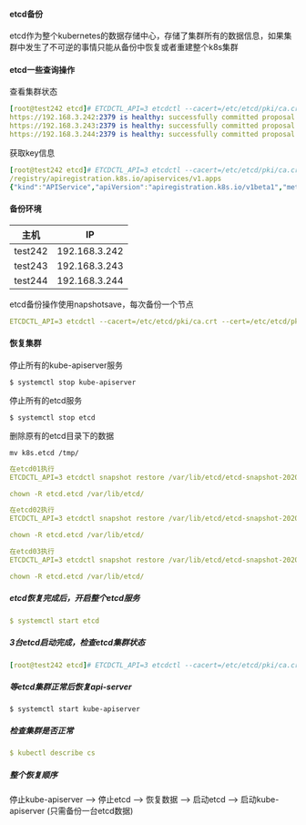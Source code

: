 #### etcd备份

etcd作为整个kubernetes的数据存储中心，存储了集群所有的数据信息，如果集群中发生了不可逆的事情只能从备份中恢复或者重建整个k8s集群



#### etcd一些查询操作

查看集群状态

```yaml
[root@test242 etcd]# ETCDCTL_API=3 etcdctl --cacert=/etc/etcd/pki/ca.crt --cert=/etc/etcd/pki/peer.crt --key=/etc/etcd/pki/peer.key --endpoints=https://192.168.3.242:2379,https://192.168.3.243:2379,https://192.168.3.244:2379 endpoint health
https://192.168.3.242:2379 is healthy: successfully committed proposal: took = 2.665491ms
https://192.168.3.243:2379 is healthy: successfully committed proposal: took = 2.363018ms
https://192.168.3.244:2379 is healthy: successfully committed proposal: took = 3.243417ms
```

获取key信息

```yaml
[root@test242 etcd]# ETCDCTL_API=3 etcdctl --cacert=/etc/etcd/pki/ca.crt --cert=/etc/etcd/pki/peer.crt --key=/etc/etcd/pki/peer.key --endpoints=https://192.168.3.242:2379,https://192.168.3.243:2379,https://192.168.3.244:2379 get /registry/apiregistration.k8s.io/apiservices/v1.apps 
/registry/apiregistration.k8s.io/apiservices/v1.apps
{"kind":"APIService","apiVersion":"apiregistration.k8s.io/v1beta1","metadata":{"name":"v1.apps","uid":"e10c7f50-49cc-11ea-a47a-0050569c4cad","creationTimestamp":"2020-02-07T17:11:28Z","labels":{"kube-aggregator.kubernetes.io/automanaged":"onstart"}},"spec":{"service":null,"group":"apps","version":"v1","groupPriorityMinimum":17800,"versionPriority":15},"status":{"conditions":[{"type":"Available","status":"True","lastTransitionTime":"2020-02-07T17:11:28Z","reason":"Local","message":"Local APIServices are always available"}]}}
```



#### 备份环境

| 主机    | IP            |
| ------- | ------------- |
| test242 | 192.168.3.242 |
| test243 | 192.168.3.243 |
| test244 | 192.168.3.244 |

etcd备份操作使用napshotsave，每次备份一个节点

```yaml
ETCDCTL_API=3 etcdctl --cacert=/etc/etcd/pki/ca.crt --cert=/etc/etcd/pki/peer.crt --key=/etc/etcd/pki/peer.key --endpoints=https://192.168.3.242:2379,https://192.168.3.243:2379,https://192.168.3.244:2379 snapshot save /data/etcd/etcd-snapshot-`date +%Y%m%d`.db
```



#### 恢复集群

停止所有的kube-apiserver服务

```
$ systemctl stop kube-apiserver
```



停止所有的etcd服务

```
$ systemctl stop etcd
```



删除原有的etcd目录下的数据

```
mv k8s.etcd /tmp/
```



```yaml
在etcd01执行
ETCDCTL_API=3 etcdctl snapshot restore /var/lib/etcd/etcd-snapshot-20200218.db   --name etcd01   --initial-cluster "etcd01=https://192.168.3.242:2380,etcd02=https://192.168.3.243:2380,etcd03=https://192.168.3.244:2380"   --initial-cluster-token etcd-cluster   --initial-advertise-peer-urls https://192.168.3.242:2380 --data-dir=/var/lib/etcd/k8s.etcd

chown -R etcd.etcd /var/lib/etcd/

在etcd02执行
ETCDCTL_API=3 etcdctl snapshot restore /var/lib/etcd/etcd-snapshot-20200218.db   --name etcd02   --initial-cluster "etcd01=https://192.168.3.242:2380,etcd02=https://192.168.3.243:2380,etcd03=https://192.168.3.244:2380"   --initial-cluster-token etcd-cluster   --initial-advertise-peer-urls https://192.168.3.243:2380 --data-dir=/var/lib/etcd/k8s.etcd

chown -R etcd.etcd /var/lib/etcd/

在etcd03执行
ETCDCTL_API=3 etcdctl snapshot restore /var/lib/etcd/etcd-snapshot-20200218.db   --name etcd03   --initial-cluster "etcd01=https://192.168.3.242:2380,etcd02=https://192.168.3.243:2380,etcd03=https://192.168.3.244:2380"   --initial-cluster-token etcd-cluster   --initial-advertise-peer-urls https://192.168.3.244:2380 --data-dir=/var/lib/etcd/k8s.etcd

chown -R etcd.etcd /var/lib/etcd/

```



##### etcd恢复完成后，开启整个etcd服务

```yaml
$ systemctl start etcd
```



#####  3台etcd启动完成，检查etcd集群状态 

```yaml
[root@test242 etcd]# ETCDCTL_API=3 etcdctl --cacert=/etc/etcd/pki/ca.crt --cert=/etc/etcd/pki/peer.crt --key=/etc/etcd/pki/peer.key --endpoints=https://192.168.3.242:2379,https://192.168.3.243:2379,https://192.168.3.244:2379 endpoint health
```



##### 等etcd集群正常后恢复api-server

```
$ systemctl start kube-apiserver
```



##### 检查集群是否正常

```yaml
$ kubectl describe cs
```



##### 整个恢复顺序

停止kube-apiserver --> 停止etcd --> 恢复数据 --> 启动etcd --> 启动kube-apiserver (只需备份一台etcd数据)